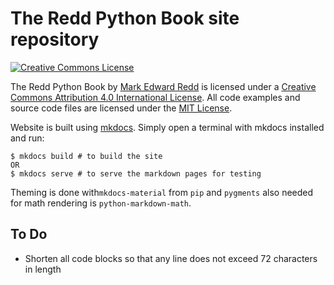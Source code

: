 # The Redd Python Book site repository

<a rel="license" href="http://creativecommons.org/licenses/by/4.0/"><img alt="Creative Commons License" style="border-width:0" src="https://i.creativecommons.org/l/by/4.0/88x31.png" /></a>

<span xmlns:dct="http://purl.org/dc/terms/" property="dct:title">The Redd Python Book</span> by <a xmlns:cc="http://creativecommons.org/ns#" href="https://github.com/flythereddflagg/python_book" property="cc:attributionName" rel="cc:attributionURL">Mark Edward Redd</a> is licensed under a <a rel="license" href="http://creativecommons.org/licenses/by/4.0/">Creative Commons Attribution 4.0 International License</a>. All code examples and source code files are licensed under the [MIT License](./LICENSE.txt). 

Website is built using [mkdocs](https://www.mkdocs.org/). Simply open a terminal with mkdocs installed and run:

```
$ mkdocs build # to build the site
OR
$ mkdocs serve # to serve the markdown pages for testing
```

Theming is done with`mkdocs-material` from `pip` and `pygments` also needed for math rendering is `python-markdown-math`.

## To Do

- Shorten all code blocks so that any line does not exceed 72 characters in length

  